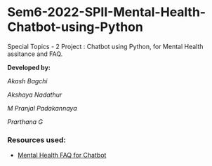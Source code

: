 # Sem6-2022-SPII-Mental-Health-Chatbot-using-Python
Special Topics - 2 Project : Chatbot using Python, for Mental Health assitance and FAQ.

**Developed by:**

_Akash Bagchi_

_Akshaya Nadathur_

_M Pranjal Padakannaya_

_Prarthana G_



### Resources used:
- [Mental Health FAQ for Chatbot](https://www.kaggle.com/datasets/narendrageek/mental-health-faq-for-chatbot)